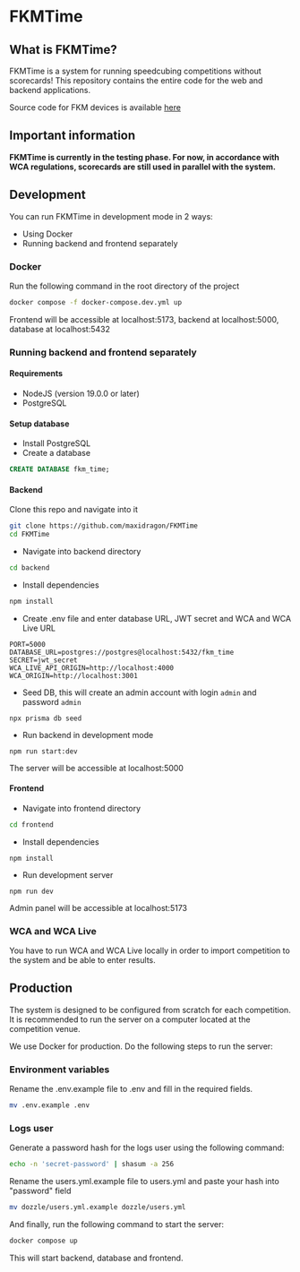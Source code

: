 # FKMTime

## What is FKMTime?

FKMTime is a system for running speedcubing competitions without scorecards! This repository contains the entire code for the web and backend applications. 

Source code for FKM devices is available [here](https://github.com/filipton/fkm-timer)

## Important information
**FKMTime is currently in the testing phase. For now, in accordance with WCA regulations, scorecards are still used in parallel with the system.**

## Development

You can run FKMTime in development mode in 2 ways:
- Using Docker
- Running backend and frontend separately

### Docker
Run the following command in the root directory of the project
```bash
docker compose -f docker-compose.dev.yml up
```

Frontend will be accessible at localhost:5173, backend at localhost:5000, database at localhost:5432


###  Running backend and frontend separately

#### Requirements
- NodeJS (version 19.0.0 or later)
- PostgreSQL

#### Setup database

- Install PostgreSQL
- Create a database
```sql
CREATE DATABASE fkm_time;
```

#### Backend

Clone this repo and navigate into it
```bash
git clone https://github.com/maxidragon/FKMTime
cd FKMTime
```

- Navigate into backend directory
```bash
cd backend
```

- Install dependencies
```bash
npm install
```

- Create .env file and enter database URL, JWT secret and WCA and WCA Live URL
```
PORT=5000
DATABASE_URL=postgres://postgres@localhost:5432/fkm_time
SECRET=jwt_secret
WCA_LIVE_API_ORIGIN=http://localhost:4000
WCA_ORIGIN=http://localhost:3001
```

- Seed DB, this will create an admin account with login `admin` and password `admin`
```
npx prisma db seed
```

- Run backend in development mode
```
npm run start:dev
```

The server will be accessible at localhost:5000

#### Frontend

- Navigate into frontend directory
```bash
cd frontend
```

- Install dependencies
```
npm install
```

- Run development server
```
npm run dev
```

Admin panel will be accessible at localhost:5173

### WCA and WCA Live

You have to run WCA and WCA Live locally in order to import competition to the system and be able to enter results.

## Production

The system is designed to be configured from scratch for each competition. It is recommended to run the server on a computer located at the competition venue.

We use Docker for production. Do the following steps to run the server:

### Environment variables 

Rename the .env.example file to .env and fill in the required fields.

```bash
mv .env.example .env
```

### Logs user

Generate a password hash for the logs user using the following command:
```bash
echo -n 'secret-password' | shasum -a 256
```

Rename the users.yml.example file to users.yml and paste your hash into "password" field

```bash
mv dozzle/users.yml.example dozzle/users.yml
```

And finally, run the following command to start the server:

```bash
docker compose up
```

This will start backend, database and frontend. 
